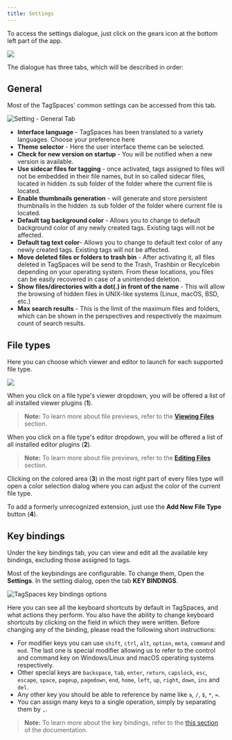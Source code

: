 ```yaml
---
title: Settings
---
```


To access the settings dialogue, just click on the gears icon at the bottom left part of the app.

![](/media/open-settings.png)

The dialogue has three tabs, which will be described in order:

## General

Most of the TagSpaces' common settings can be accessed from this tab.

![Setting - General Tab](/media/settings-tab-general.png)

- **Interface language** - TagSpaces has been translated to a variety languages. Choose your preference here
- **Theme selector** - Here the user interface theme can be selected.
- **Check for new version on startup** - You will be notified when a new version is available.
- **Use sidecar files for tagging** - once activated, tags assigned to files will not be embedded in their file names, but in so called sidecar files, located in hidden .ts sub folder of the folder where the current file is located.
- **Enable thumbnails generation** - will generate and store persistent thumbnails in the hidden .ts sub folder of the folder where current file is located.
- **Default tag background color** - Allows you to change to default background color of any newly created tags. Existing tags will not be affected.
- **Default tag text color**- Allows you to change to default text color of any newly created tags. Existing tags will not be affected.
- **Move deleted files or folders to trash bin** - After activating it, all files deleted in TagSpaces will be send to the Trash, Trashbin or Recylcebin depending on your operating system. From these locations, you files can be easily recovered in case of a unintended deletion.
- **Show files/directories with a dot(.) in front of the name** - This will allow the browsing of hidden files in UNIX-like systems (Linux, macOS, BSD, etc.)
- **Max search results** - This is the limit of the maximum files and folders, which can be shown in the perspectives and respectively the maximum count of search results.

<!--
* **Use default location as a startup location** - TagSpaces will not remember your last active directory, but will always launch showing the specified location instead.
* **Enable colored file type extensions** - Colour coded extension icons allow for easier navigation
* **Always show tag area on startup** - Even if you close TagSpaces with the directory browser active, io the next startup the tag library will be shown.
* **Loads location meta data** - reads meta from `tsm.json`, located in a .ts subfolder, if present
* **Restore initial settings** - Reset to defaults any time
* **Watch current directory for changes** - Will update directory data as and when files change
* **Tag delimiter** - By default, TagSpaces used a `space` to mark tag boundaries (learn more [here](tagging.md)).  Here you can change this to another character.
* **Prefix for the tag container** - By default, TagSpaces does not use a prefix to show that the next part of the filename contains tags (learn more [here](tagging.md)). here you can change that behaviour. -->

## File types

Here you can choose which viewer and editor to launch for each supported file type.

![](/media/settings-tab-file-types.png)

When you click on a file type's viewer dropdown, you will be offered a list of all installed viewer plugins (**1**).

> **Note:** To learn more about file previews, refer to the [**Viewing Files**](/viewing-files.md) section.

When you click on a file type's editor dropdown, you will be offered a list of all installed editor plugins (**2**).

> **Note:** To learn more about file previews, refer to the [**Editing Files**](/editing-files.md) section.

Clicking on the colored area (**3**) in the most right part of every files type will open a color selection dialog where you can adjust the color of the current file type.

To add a formerly unrecognized extension, just use the **Add New File Type** button (**4**).

## Key bindings

Under the key bindings tab, you can view and edit all the available key bindings, excluding those assigned to tags.

Most of the keybindings are configurable. To change them, Open the **Settings**. In the setting dialog, open the tab **KEY BINDINGS**.

![TagSpaces key bindings options](/media/tagspaces-settings-key-bindings.png)

Here you can see all the keyboard shortcuts by default in TagSpaces, and what actions they perform. You also have the ability to change keyboard shortcuts by clicking on the field in which they were written. Before changing any of the binding, please read the following short instructions:

- For modifier keys you can use `shift`, `ctrl`, `alt`, `option`, `meta`, `command` and `mod`. The last one is special modifier allowing us to refer to the control and command key on Windows/Linux and macOS operating systems respectively.
- Other special keys are `backspace`, `tab`, `enter`, `return`, `capslock`, `esc`, `escape`, `space`, `pageup`, `pagedown`, `end`, `home`, `left`, `up`, `right`, `down`, `ins` and `del`.
- Any other key you should be able to reference by name like `a`, `/`, `$`, `*`, `=`.
- You can assign many keys to a single operation, simply by separating them by `,`.

> **Note:** To learn more about the key bindings, refer to the [this section](/ui/keybindings) of the documentation.
